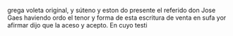 grega voleta original, y súteno y eston
do presente el referido don Jose Gaes haviendo ordo
el tenor y forma de esta escritura de venta en sufa
yor afirmar dijo que la aceso y acepto. En cuyo testi